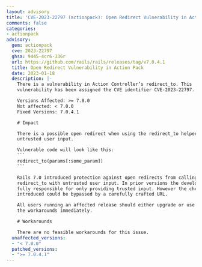 ```yaml
---
layout: advisory
title: 'CVE-2023-22797 (actionpack): Open Redirect Vulnerability in Action Pack'
comments: false
categories:
- actionpack
advisory:
  gem: actionpack
  cve: 2023-22797
  ghsa: 9445-4cr6-336r
  url: https://github.com/rails/rails/releases/tag/v7.0.4.1
  title: Open Redirect Vulnerability in Action Pack
  date: 2023-01-18
  description: |-
    There is a vulnerability in Action Controller’s redirect_to. This
    vulnerability has been assigned the CVE identifier CVE-2023-22797.

    Versions Affected: >= 7.0.0
    Not affected: < 7.0.0
    Fixed Versions: 7.0.4.1

    # Impact

    There is a possible open redirect when using the redirect_to helper with
    untrusted user input.

    Vulnerable code will look like this:
    ```
    redirect_to(params[:some_param])
    ```

    Rails 7.0 introduced protection against open redirects from calling
    redirect_to with untrusted user input. In prior versions the developer was
    fully responsible for only providing trusted input. However the check
    introduced could be bypassed by a carefully crafted URL.

    All users running an affected release should either upgrade or use one of
    the workarounds immediately.

    # Workarounds

    There are no feasible workarounds for this issue.
  unaffected_versions:
  - "< 7.0.0"
  patched_versions:
  - ">= 7.0.4.1"
---
```

